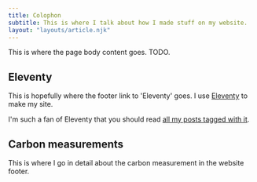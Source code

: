```yaml
---
title: Colophon
subtitle: This is where I talk about how I made stuff on my website.
layout: "layouts/article.njk"
---
```


This is where the page body content goes. TODO.

## Eleventy

This is hopefully where the footer link to 'Eleventy' goes.
I use [Eleventy](https://www.11ty.dev) to make my site.

I'm such a fan of Eleventy that you should read [all my posts tagged with it](/notes#todo).

## Carbon measurements

This is where I go in detail about the carbon measurement in the website footer.
